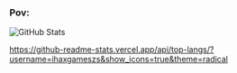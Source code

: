 ### Pov:

<!--
**ihaxgameszs/ihaxgameszs** is a ✨ _special_ ✨ repository because its `README.md` (this file) appears on your GitHub profile.

Here are some ideas to get you started:

- 🔭 I’m currently working on Project Aurora ...
- 🌱 I’m currently learning python ...
- 📫 How to reach me: ihaxgameszs#8175 ...
-->



![GitHub Stats](https://github-readme-stats.vercel.app/api?username=ihaxgameszs&theme=radical)         

https://github-readme-stats.vercel.app/api/top-langs/?username=ihaxgameszs&show_icons=true&theme=radical
